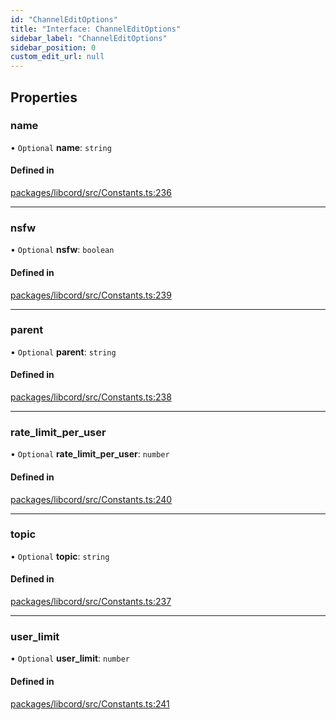 ```yaml
---
id: "ChannelEditOptions"
title: "Interface: ChannelEditOptions"
sidebar_label: "ChannelEditOptions"
sidebar_position: 0
custom_edit_url: null
---
```


## Properties

### name

• `Optional` **name**: `string`

#### Defined in

[packages/libcord/src/Constants.ts:236](https://github.com/Libcord/libcord/blob/60a6e24/packages/libcord/src/Constants.ts#L236)

___

### nsfw

• `Optional` **nsfw**: `boolean`

#### Defined in

[packages/libcord/src/Constants.ts:239](https://github.com/Libcord/libcord/blob/60a6e24/packages/libcord/src/Constants.ts#L239)

___

### parent

• `Optional` **parent**: `string`

#### Defined in

[packages/libcord/src/Constants.ts:238](https://github.com/Libcord/libcord/blob/60a6e24/packages/libcord/src/Constants.ts#L238)

___

### rate\_limit\_per\_user

• `Optional` **rate\_limit\_per\_user**: `number`

#### Defined in

[packages/libcord/src/Constants.ts:240](https://github.com/Libcord/libcord/blob/60a6e24/packages/libcord/src/Constants.ts#L240)

___

### topic

• `Optional` **topic**: `string`

#### Defined in

[packages/libcord/src/Constants.ts:237](https://github.com/Libcord/libcord/blob/60a6e24/packages/libcord/src/Constants.ts#L237)

___

### user\_limit

• `Optional` **user\_limit**: `number`

#### Defined in

[packages/libcord/src/Constants.ts:241](https://github.com/Libcord/libcord/blob/60a6e24/packages/libcord/src/Constants.ts#L241)
